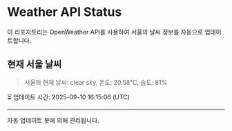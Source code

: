 
# Weather API Status

이 리포지토리는 OpenWeather API를 사용하여 서울의 날씨 정보를 자동으로 업데이트합니다.

## 현재 서울 날씨
> 서울의 현재 날씨: clear sky, 온도: 20.58°C, 습도: 81%

⏳ 업데이트 시간: 2025-09-10 16:15:06 (UTC)

---
자동 업데이트 봇에 의해 관리됩니다.
